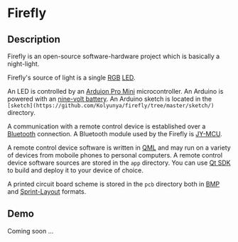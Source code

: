 # Firefly

## Description

Firefly is an open-source software-hardware project which is basically a night-light.

Firefly's source of light is a single [RGB](https://en.wikipedia.org/wiki/RGB_color_model) [LED](http://en.wikipedia.org/wiki/Light-emitting_diode).

An LED is controlled by an [Arduion Pro Mini](http://arduino.cc/en/Main/ArduinoBoardProMini) microcontroller. An Arduino is powered with an [nine-volt battery](https://en.wikipedia.org/wiki/Nine-volt_battery). An Arduino sketch is located in the `[sketch](https://github.com/Kolyunya/firefly/tree/master/sketch/)` directory.

A communication with a remote control device is established over a [Bluetooth](https://en.wikipedia.org/wiki/Bluetooth) connection. A Bluetooth module used by the Firefly is [JY-MCU](http://reprap.org/wiki/Jy-mcu).

A remote control device software is written in [QML](https://en.wikipedia.org/wiki/QML) and may run on a variety of devices from moboile phones to personal computers. A remote control device software sources are stored in the `app` directory. You can use [Qt SDK](http://qt-project.org/downloads) to build and deploy it to your device of choice.

A printed circuit board scheme is stored in the `pcb` directory both in [BMP](https://en.wikipedia.org/wiki/BMP_file_format) and [Sprint-Layout](http://www.virtualworkbench.com/sprint-layout.html) formats.

## Demo

Coming soon ...
